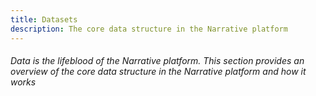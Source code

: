```yaml
---
title: Datasets
description: The core data structure in the Narrative platform
---
```


###### Data is the lifeblood of the Narrative platform.  This section provides an overview of the core data structure in the Narrative platform and how it works
